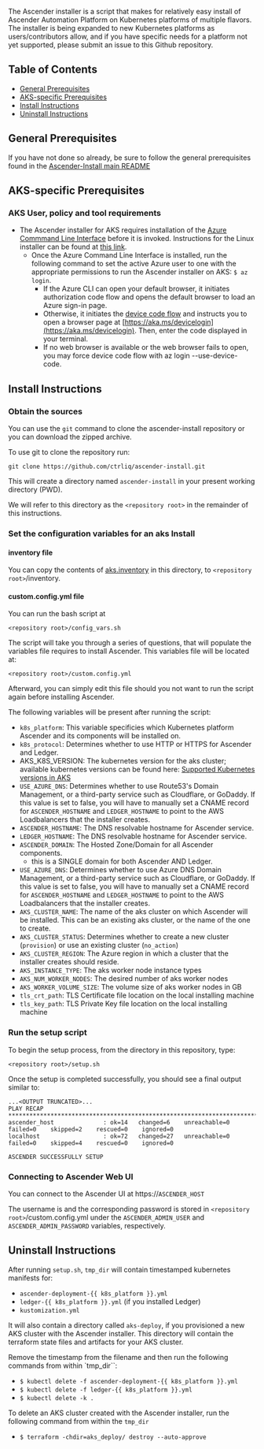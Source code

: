 The Ascender installer is a script that makes for relatively easy
install of Ascender Automation Platform on Kubernetes platforms of
multiple flavors. The installer is being expanded to new Kubernetes
platforms as users/contributors allow, and if you have specific needs
for a platform not yet supported, please submit an issue to this
Github repository.

## Table of Contents

- [General Prerequisites](#general-prerequisites)
- [AKS-specific Prerequisites](#aks-specific-prerequisites)
- [Install Instructions](#install-instructions)
- [Uninstall Instructions](#uninstall-instructions)

## General Prerequisites

If you have not done so already, be sure to follow the general
prerequisites found in the [Ascender-Install main
README](../../README.md#general-prerequisites)

## AKS-specific Prerequisites

### AKS User, policy and tool requirements
- The Ascender installer for AKS requires installation of the [Azure Commmand Line Interface](https://learn.microsoft.com/en-us/cli/azure/) before it is invoked. Instructions for the Linux installer can be found at [this link](https://learn.microsoft.com/en-us/cli/azure/install-azure-cli-linux).
  - Once the Azure Command Line Interface is installed, run the following command to set the active Azure user to one with the appropriate permissions to run the Ascender installer on AKS: `$ az login`. 
    - If the Azure CLI can open your default browser, it initiates authorization code flow and opens the default browser to load an Azure sign-in page.
    - Otherwise, it initiates the [device code flow](https://learn.microsoft.com/en-us/azure/active-directory/develop/v2-oauth2-device-code) and instructs you to open a browser page at [https://aka.ms/devicelogin](https://aka.ms/devicelogin). Then, enter the code displayed in your terminal.
    - If no web browser is available or the web browser fails to open, you may force device code flow with az login --use-device-code.

## Install Instructions

### Obtain the sources

You can use the `git` command to clone the ascender-install repository or you can download the zipped archive. 

To use git to clone the repository run:

```
git clone https://github.com/ctrliq/ascender-install.git
```
This will create a directory named `ascender-install` in your present working directory (PWD).

We will refer to this directory as the `<repository root>` in the remainder of this instructions.

### Set the configuration variables for an aks Install

#### inventory file

You can copy the contents of [aks.inventory](./aks.inventory) in this directory, to `<repository root>`/inventory.

#### custom.config.yml file

You can run the bash script at 

```
<repository root>/config_vars.sh
```

The script will take you through a series of questions, that will populate the variables file requires to install Ascender. This variables file will be located at:

```
<repository root>/custom.config.yml
```

Afterward, you can simply edit this file should you not want to run the script again before installing Ascender.

The following variables will be present after running the script:

- `k8s_platform`: This variable specificies which Kubernetes platform Ascender and its components will be installed on.
- `k8s_protocol`: Determines whether to use HTTP or HTTPS for Ascender and Ledger.
- AKS_K8S_VERSION: The kubernetes version for the aks cluster; available kubernetes versions can be found here: [Supported Kubernetes versions in AKS](https://learn.microsoft.com/en-us/azure/aks/supported-kubernetes-versions?tabs=azure-cli)
- `USE_AZURE_DNS`: Determines whether to use Route53's Domain Management, or a third-party service such as Cloudflare, or GoDaddy. If this value is set to false, you will have to manually set a CNAME record for `ASCENDER_HOSTNAME` and `LEDGER_HOSTNAME` to point to the AWS Loadbalancers that the installer creates.
- `ASCENDER_HOSTNAME`: The DNS resolvable hostname for Ascender service.
- `LEDGER_HOSTNAME`: The DNS resolvable hostname for Ascender service.
- `ASCENDER_DOMAIN`: The Hosted Zone/Domain for all Ascender components. 
  - this is a SINGLE domain for both Ascender AND Ledger.
- `USE_AZURE_DNS`: Determines whether to use Azure DNS Domain Management, or a third-party service such as Cloudflare, or GoDaddy. If this value is set to false, you will have to manually set a CNAME record for `ASCENDER_HOSTNAME` and `LEDGER_HOSTNAME` to point to the AWS Loadbalancers that the installer creates.
- `AKS_CLUSTER_NAME`: The name of the aks cluster on which Ascender will be installed. This can be an existing aks cluster, or the name of the one to create.
- `AKS_CLUSTER_STATUS`: Determines whether to create a new cluster (`provision`) or use an existing cluster (`no_action`)
- `AKS_CLUSTER_REGION`: The Azure region in which a cluster that the installer creates should reside. 
- `AKS_INSTANCE_TYPE`: The aks worker node instance types
- `AKS_NUM_WORKER_NODES`: The desired number of aks worker nodes
- `AKS_WORKER_VOLUME_SIZE`: The volume size of aks worker nodes in GB
- `tls_crt_path`: TLS Certificate file location on the local installing machine
- `tls_key_path`: TLS Private Key file location on the local installing machine

### Run the setup script

To begin the setup process, from the <repository root> directory in this repository, type:

```
<repository root>/setup.sh
```

Once the setup is completed successfully, you should see a final output similar to:

```
...<OUTPUT TRUNCATED>...
PLAY RECAP *************************************************************************************************************************
ascender_host              : ok=14   changed=6    unreachable=0    failed=0    skipped=2    rescued=0    ignored=0
localhost                  : ok=72   changed=27   unreachable=0    failed=0    skipped=4    rescued=0    ignored=0

ASCENDER SUCCESSFULLY SETUP
```


### Connecting to Ascender Web UI

You can connect to the Ascender UI at https://`ASCENDER_HOST`

The username is and the corresponding password is stored in `<repository root>`/custom.config.yml under the `ASCENDER_ADMIN_USER` and `ASCENDER_ADMIN_PASSWORD` variables, respectively.


## Uninstall Instructions

After running `setup.sh`, `tmp_dir` will contain timestamped kubernetes manifests for:

- `ascender-deployment-{{ k8s_platform }}.yml`
- `ledger-{{ k8s_platform }}.yml` (if you installed Ledger)
- `kustomization.yml`

It will also contain a directory called `aks-deploy`, if you provisioned a new AKS cluster with the Ascender installer. This directory will contain the terraform state files and artifacts for your AKS cluster.

Remove the timestamp from the filename and then run the following
commands from within `tmp_dir``:

- `$ kubectl delete -f ascender-deployment-{{ k8s_platform }}.yml`
- `$ kubectl delete -f ledger-{{ k8s_platform }}.yml`
- `$ kubectl delete -k .`

To delete an AKS cluster created with the Ascender installer, run the following command from within the `tmp_dir`

- `$ terraform -chdir=aks_deploy/ destroy --auto-approve`